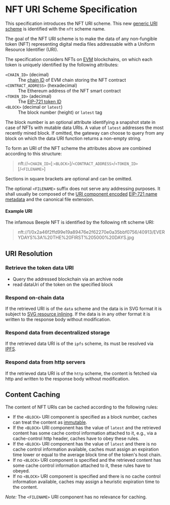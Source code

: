 # NFT URI Scheme Specification

This specification introduces the NFT URI scheme.
This new [generic URI scheme](https://datatracker.ietf.org/doc/html/rfc3986#section-3.1) is identified with the `nft` scheme name.

The goal of the NFT URI scheme is to make the data of any non-fungible token (NFT) representing digital media files addressable with a Uniform Resource Identifier (URI).

The specification considers NFTs on [EVM](https://ethereum.org/en/developers/docs/evm/) blockchains, on which each token is uniquely identified by the following attributes:

<dl>
  <dt><code>&lt;CHAIN_ID&gt;</code> (decimal)</dt>
  <dd>The <a href="https://github.com/ethereum/EIPs/blob/master/EIPS/eip-155.md">chain ID</a> of EVM chain storing the NFT contract</dd>
  <dt><code>&lt;CONTRACT_ADDRESS&gt;</code> (hexadecimal)</dt>
  <dd>The Ethereum address of the NFT smart contract</dd>
  <dt><code>&lt;TOKEN_ID&gt;</code> (adecimal)</dt>
  <dd>The <a href="https://eips.ethereum.org/EIPS/eip-721">EIP-721 token ID</a></dd>
  <dt><code>&lt;BLOCK&gt;</code> (decimal or <code>latest</code>)</dt>
  <dd>The block number (height) or <code>latest</code> tag</dd>
</dl>

The block number is an optional attribute identifying a snapshot state in case of NFTs with mutable data URIs.
A value of `latest` addresses the most recently mined block.
If omitted, the gateway can choose to query from any block on which the data URI function returns a non-empty string.

To form an URI of the NFT scheme the attributes above are combined according to this structure:

> nft://`<CHAIN_ID>`\[:`<BLOCK>`\]/`<CONTRACT_ADDRESS>`/`<TOKEN_ID>`\[/`<FILENAME>`\]

Sections in square brackets are optional and can be omitted.

The optional `<FILENAME>` suffix does not serve any addressing purposes.
It shall usually be composed of the [URI component encoded](https://developer.mozilla.org/en-US/docs/Web/JavaScript/Reference/Global_Objects/encodeURIComponent) [EIP-721 name metadata](https://eips.ethereum.org/EIPS/eip-721) and the canonical file extension.

#### Example URI

The infamous Beeple NFT is identified by the following nft scheme URI:

> nft://1/0x2a46f2ffd99e19a89476e2f62270e0a35bbf0756/40913/EVERYDAYS%3A%20THE%20FIRST%205000%20DAYS.jpg

## URI Resolution

### Retrieve the token data URI

- Query the addressed blockchain via an archive node
- read dataUri of the token on the specified block

### Respond on-chain data

If the retrieved URI is of the `data` scheme and the data is in SVG format it is subject to [SVG resource inlining](./SVG_RESOURCE_INLINING.ms).
If the data is in any other format it is written to the response body without modification.

### Respond data from decentralized storage

If the retrieved data URI is of the `ipfs` scheme, its must be resolved via [IPFS](https://ipfs.io).

### Respond data from http servers

If the retrieved data URI is of the `http` scheme, the content is fetched via http and written to the response body without modification.

## Content Caching

The content of NFT URIs can be cached according to the following rules:

- If the `<BLOCK>` URI component is specified as a block number, caches can treat the content as [immutable](https://datatracker.ietf.org/doc/html/rfc8246).
- If the `<BLOCK>` URI component has the value of `latest` and the retrieved content has some cache control information attached to it, e.g., via a cache-control http header, caches have to obey these rules.
- If the `<BLOCK>` URI component has the value of `latest` and there is no cache control information available, caches must assign an expiration time lower or equal to the average block time of the token's host chain.
- If no `<BLOCK>` URI component is specified and the retrieved content has some cache control information attached to it, these rules have to obeyed.
- If no `<BLOCK>` URI component is specified and there is no cache control information available, caches may assign a heuristic expiration time to the content.

_Note:_ The `<FILENAME>` URI component has no relevance for caching.
